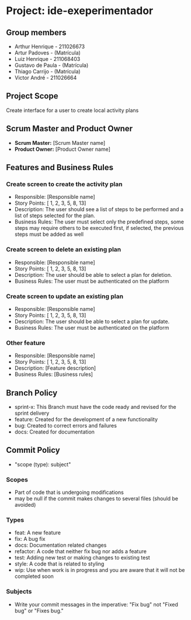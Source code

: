 # Project: ide-exeperimentador

## Group members

- Arthur Henrique - 211026673
- Artur Padoves - (Matrícula)
- Luiz Henrique - 211068403
- Gustavo de Paula - (Matrícula)
- Thiago Carrijo - (Matrícula)
- Victor André - 211026664

## Project Scope

Create interface for a user to create local activity plans

## Scrum Master and Product Owner

- **Scrum Master:** [Scrum Master name]
- **Product Owner:** [Product Owner name]

## Features and Business Rules

### Create screen to create the activity plan

- Responsible: [Responsible name]
- Story Points: [ 1,  2,  3,  5,  8,  13]
- Description: The user should see a list of steps to be performed
and a list of steps selected for the plan.
- Business Rules: The user must select only the predefined steps, some steps may require others to
be executed first, if selected, the previous steps must be added as well

### Create screen to delete an existing plan

- Responsible: [Responsible name]
- Story Points: [ 1,  2,  3,  5,  8,  13]
- Description: The user should be able to select a plan for deletion.
- Business Rules: The user must be authenticated on the platform

### Create screen to update an existing plan

- Responsible: [Responsible name]
- Story Points: [ 1,  2,  3,  5,  8,  13]
- Description: The user should be able to select a plan for update.
- Business Rules: The user must be authenticated on the platform

### Other feature

- Responsible: [Responsible name]
- Story Points: [ 1,  2,  3,  5,  8,  13]
- Description: [Feature description]
- Business Rules: [Business rules]

## Branch Policy

- sprint-x: This Branch must have the code ready and revised for the sprint delivery
- feature: Created for the development of a new functionality
- bug: Created to correct errors and failures
- docs: Created for documentation

## Commit Policy

- "scope (type): subject"

### Scopes

- Part of code that is undergoing modifications
- may be null if the commit makes changes to several files (should be avoided)

### Types

- feat: A new feature
- fix: A bug fix
- docs: Documentation related changes
- refactor: A code that neither fix bug nor adds a feature
- test: Adding new test or making changes to existing test
- style: A code that is related to styling
- wip: Use when work is in progress and you are aware that it will not be completed soon

### Subjects

- Write your commit messages in the imperative: "Fix bug" not "Fixed bug" or "Fixes bug."
